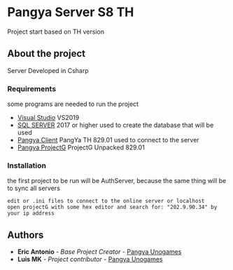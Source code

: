 # Pangya Server S8 TH

Project start based on TH version

## About the project

Server Developed in Csharp

### Requirements

some programs are needed to run the project

* [Visual Studio](https://visualstudio.microsoft.com/pt-br/) VS2019
* [SQL SERVER](https://www.microsoft.com/pt-br/sql-server/sql-server-downloads) 2017 or higher used to create the database that will be used
* [Pangya Client](https://drive.google.com/file/d/0B_RaG0yzITpITkxDTFhWNHBNdWM/view)  PangYa TH 829.01 used to connect to the server
* [Pangya ProjectG](https://cdn.discordapp.com/attachments/450003675906048000/732312190480023713/ProjectG-Server.rar) ProjectG Unpacked 829.01
### Installation

the first project to be run will be AuthServer, because the same thing will be to sync all servers

```
edit or .ini files to connect to the online server or localhost
open projectG with some hex editor and search for: "202.9.90.34" by your ip address
```

## Authors
* **Eric Antonio** - *Base Project Creator* - [Pangya Unogames](https://github.com/eantoniobr)
* **Luis MK** - *Project contributor* - [Pangya Unogames](https://github.com/luismk)
